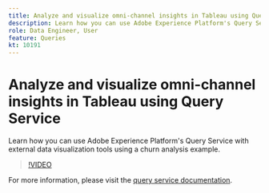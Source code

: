 ```yaml
---
title: Analyze and visualize omni-channel insights in Tableau using Query Service
description: Learn how you can use Adobe Experience Platform's Query Service with external data visualization tools using a churn analysis example.
role: Data Engineer, User
feature: Queries
kt: 10191
---
```

# Analyze and visualize omni-channel insights in Tableau using Query Service

Learn how you can use Adobe Experience Platform's Query Service with external data visualization tools using a churn analysis example. 

>[!VIDEO](https://video.tv.adobe.com/v/342115?quality=12&learn=on)

For  more information, please visit the [query service documentation](https://experienceleague.adobe.com/docs/experience-platform/query/home.html).

